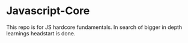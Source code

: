 # Javascript-Core
This repo is for JS hardcore fundamentals.
In search of bigger in depth learnings headstart is done.
